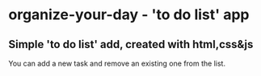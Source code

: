 # organize-your-day - 'to do list' app
## Simple 'to do list' add, created with html,css&js
You can add a new task and remove an existing one from the list. 

